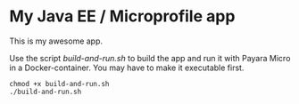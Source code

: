 # My Java EE / Microprofile app
This is my awesome app.

Use the script *build-and-run.sh*  to build the app and run it with Payara Micro in a Docker-container. You may have to make it executable first.

	chmod +x build-and-run.sh
	./build-and-run.sh

